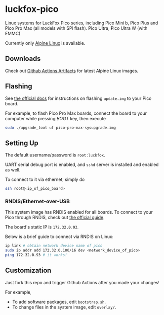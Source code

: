 # luckfox-pico

Linux systems for LuckFox Pico series, including
Pico Mini b, Pico Plus and Pico Pro Max (all models with SPI flash).
Pico Ultra, Pico Ultra W (with EMMC)

Currently only [Alpine Linux](https://alpinelinux.org/) is available.

## Downloads

Check out
[Github Actions Artifacts](https://github.com/soyflourbread/luckfox-pico/actions/workflows/main.yml)
for latest Alpine Linux images.

## Flashing

See
[the official docs](https://wiki.luckfox.com/Luckfox-Pico/Linux-MacOS-Burn-Image)
for instructions on flashing `update.img` to your Pico board.

For example, to flash Pico Pro Max boards,
connect the board to your computer while pressing _BOOT_ key, then execute
```bash
sudo ./upgrade_tool uf pico-pro-max-sysupgrade.img
```

## Setting Up

The default username/password is `root:luckfox`.

UART serial debug port is enabled,
and `sshd` server is installed and enabled as well.

To connect to it via ethernet, simply do
```bash
ssh root@<ip_of_pico_board>
```

### RNDIS/Ethernet-over-USB

This system image has RNDIS enabled for all boards.
To connect to your Pico through RNDIS,
check out [the official guide](https://wiki.luckfox.com/Luckfox-Pico/SSH-Telnet-Login/).

The board's static IP is `172.32.0.93`.

Below is a brief guide to connect via RNDIS on Linux:
```bash
ip link # obtain network device name of pico
sudo ip addr add 172.32.0.100/16 dev <network_device_of_pico>
ping 172.32.0.93 # it works!
```

## Customization

Just fork this repo and trigger Github Actions after you made your changes!

For example,
* To add software packages, edit `bootstrap.sh`.
* To change files in the system image, edit `overlay/`.
